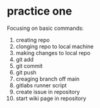 # practice one
Focusing on basic commands: 
1. creating repo
2. clonging repo to local machine
3. making changes to local repo
4. git add
5. git commit
6. git push
7. creaging branch off main
8. gitlabs runner script
9. create issue in repository
10. start wiki page in repository
